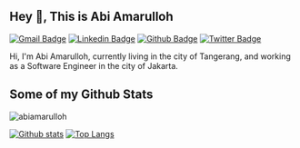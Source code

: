 ## Hey 👋, This is Abi Amarulloh
[![Gmail Badge](https://img.shields.io/badge/-abiamarulloh06@gmail.com-c14438?style=flat&logo=Gmail&logoColor=white&link=mailto:abiamarulloh06@gmail.com)](mailto:abiamarulloh06@gmail.com) 
[![Linkedin Badge](https://img.shields.io/badge/-abiamarulloh-0072b1?style=flat&logo=Linkedin&logoColor=white&link=https://www.linkedin.com/in/abiamarulloh/)](https://www.linkedin.com/in/abiamarulloh/) [![Github Badge](https://img.shields.io/badge/-abiamarulloh-grey?style=flat&logo=github&logoColor=white&link=https://github.com/abiamarulloh/)](https://www.github.com/abiamarulloh/) [![Twitter Badge](https://img.shields.io/badge/-abiamarulloh-00acee?style=flat&logo=twitter&logoColor=white&link=https://twitter.com/abiamarulloh/)](https://www.twitter.com/abiamarulloh/)  <p align='left'>Hi, I'm Abi Amarulloh, currently living in the city of Tangerang, and working as a Software Engineer in the city of Jakarta.</p>
## Some of my Github Stats
<p align=left> <img src=https://komarev.com/ghpvc/?username=abiamarulloh alt=abiamarulloh /> </p>

[![Github stats](https://github-readme-stats.vercel.app/api?username=abiamarulloh&show_icons=true&include_all_commits=true)](https://github.com/abiamarulloh/github-readme-stats)
[![Top Langs](https://github-readme-stats.vercel.app/api/top-langs/?username=abiamarulloh&layout=compact)](https://github.com/abiamarulloh/github-readme-stats)
